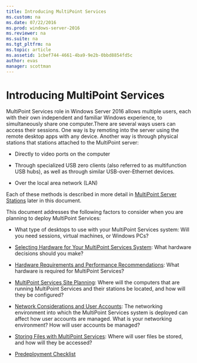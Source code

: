 ```yaml
---
title: Introducing MultiPoint Services
ms.custom: na
ms.date: 07/22/2016
ms.prod: windows-server-2016
ms.reviewer: na
ms.suite: na
ms.tgt_pltfrm: na
ms.topic: article
ms.assetid: 1cbef744-4661-4ba9-9e2b-0bbd8854fd5c
author: evas
manager: scottman
---
```

# Introducing MultiPoint Services
MultiPoint Services role in Windows Server 2016 allows multiple users, each with their own independent and familiar Windows experience, to simultaneously share one computer.There are several ways users can access their sessions. One way is by remoting into the server using the remote desktop apps with any device. Another way is through physical stations that stations attached to the MultiPoint server:  
<!--- @Liza add link to RD clients page in the paragraph above ---> 
  
-   Directly to video ports on the computer  
  
-   Through specialized USB zero clients \(also referred to as multifunction USB hubs\), as well as through similar USB\-over\-Ethernet devices.  
  
-   Over the local area network \(LAN\)  
  
Each of these methods is described in more detail in [MultiPoint Server Stations](../../../compute/remote-desktop-services/multipoint-1/MultiPoint-Server-Stations.md) later in this document.  
  
This document addresses the following factors to consider when you are planning to deploy MultiPoint Services:  
  
-   What type of desktops to use with your MultiPoint Services system: Will you need sessions, virtual machines, or Windows PCs?  
  
-   [Selecting Hardware for Your MultiPoint Services System](../../../compute/remote-desktop-services/multipoint-1/Selecting-Hardware-for-Your-MultiPoint-Server-System.md): What hardware decisions should you make?  
  
-   [Hardware Requirements and Performance Recommendations](../../../compute/remote-desktop-services/multipoint-1/Hardware-Requirements-and-Performance-Recommendations.md): What hardware is required for MultiPoint Services?  
  
-   [MultiPoint Services Site Planning](../../../compute/remote-desktop-services/multipoint-1/MultiPoint-Server-Site-Planning.md): Where will the computers that are running MultiPoint Services and their stations be located, and how will they be configured?  
  
-   [Network Considerations and User Accounts](../../../compute/remote-desktop-services/multipoint-1/Network-Considerations-and-User-Accounts.md): The networking environment into which the MultiPoint Services system is deployed can affect how user accounts are managed. What is your networking environment? How will user accounts be managed?  
  
-   [Storing Files with MultiPoint Services](../../../compute/remote-desktop-services/multipoint-1/Storing-Files-with-MultiPoint-Server.md): Where will user files be stored, and how will they be accessed?  
  
-   [Predeployment Checklist](../../../compute/remote-desktop-services/multipoint-1/Predeployment-Checklist.md)  
  

 
  
